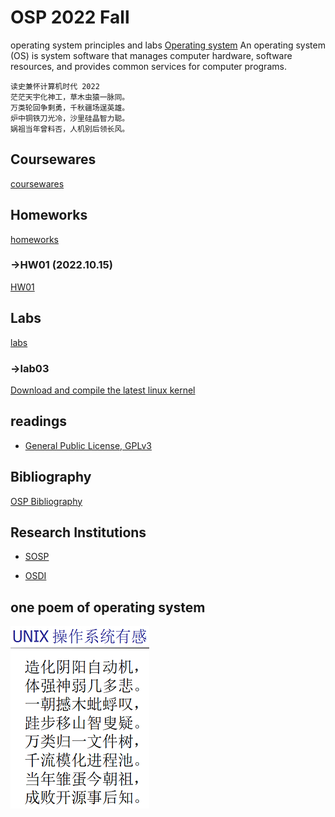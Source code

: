 # OSP 2022 Fall
operating system principles and labs
[Operating system](https://en.wikipedia.org/wiki/Operating_system)
An operating system (OS) is system software that manages computer hardware, software resources, and provides common services for computer programs.

```
读史兼怀计算机时代 2022
茫茫天宇化神工，草木虫猿一脉同。
万类轮回争剩勇，千秋疆场逞英雄。
炉中铜铁刀光冷，沙里硅晶智力聪。
娲祖当年曾料否，人机别后领长风。
```
## Coursewares
[coursewares](/coursewares)

## Homeworks
[homeworks](/homeworks)

### ->HW01 (2022.10.15)
[HW01](/homeworks)

## Labs
[labs](/labs)

### ->lab03
[Download and compile the latest linux kernel](/labs/lab03compilelinux)

## readings
* [General Public License, GPLv3](https://www.gnu.org/licenses/gpl-3.0.en.html)

## Bibliography
[OSP Bibliography](/bibs)


## Research Institutions

* [SOSP](http://www.sosp.org/)

* [OSDI](https://www.usenix.org/conference/osdi20)

## one poem of operating system
![UNIX](/others/unix_poem.png)

